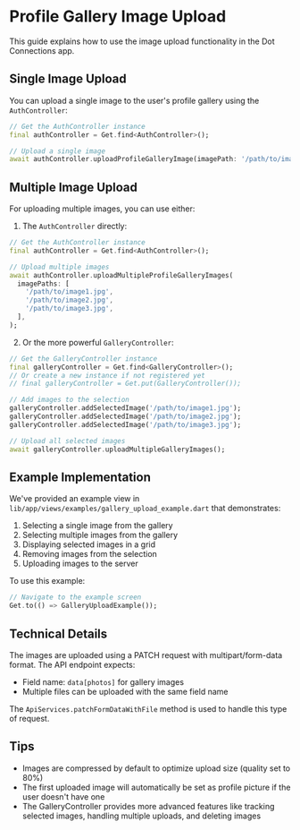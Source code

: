 # Profile Gallery Image Upload

This guide explains how to use the image upload functionality in the Dot Connections app.

## Single Image Upload

You can upload a single image to the user's profile gallery using the `AuthController`:

```dart
// Get the AuthController instance
final authController = Get.find<AuthController>();

// Upload a single image
await authController.uploadProfileGalleryImage(imagePath: '/path/to/image.jpg');
```

## Multiple Image Upload

For uploading multiple images, you can use either:

1. The `AuthController` directly:

```dart
// Get the AuthController instance
final authController = Get.find<AuthController>();

// Upload multiple images
await authController.uploadMultipleProfileGalleryImages(
  imagePaths: [
    '/path/to/image1.jpg',
    '/path/to/image2.jpg',
    '/path/to/image3.jpg',
  ],
);
```

2. Or the more powerful `GalleryController`:

```dart
// Get the GalleryController instance
final galleryController = Get.find<GalleryController>();
// Or create a new instance if not registered yet
// final galleryController = Get.put(GalleryController());

// Add images to the selection
galleryController.addSelectedImage('/path/to/image1.jpg');
galleryController.addSelectedImage('/path/to/image2.jpg');
galleryController.addSelectedImage('/path/to/image3.jpg');

// Upload all selected images
await galleryController.uploadMultipleGalleryImages();
```

## Example Implementation

We've provided an example view in `lib/app/views/examples/gallery_upload_example.dart` that demonstrates:

1. Selecting a single image from the gallery
2. Selecting multiple images from the gallery
3. Displaying selected images in a grid
4. Removing images from the selection
5. Uploading images to the server

To use this example:

```dart
// Navigate to the example screen
Get.to(() => GalleryUploadExample());
```

## Technical Details

The images are uploaded using a PATCH request with multipart/form-data format. The API endpoint expects:

- Field name: `data[photos]` for gallery images
- Multiple files can be uploaded with the same field name

The `ApiServices.patchFormDataWithFile` method is used to handle this type of request.

## Tips

- Images are compressed by default to optimize upload size (quality set to 80%)
- The first uploaded image will automatically be set as profile picture if the user doesn't have one
- The GalleryController provides more advanced features like tracking selected images, handling multiple uploads, and deleting images
